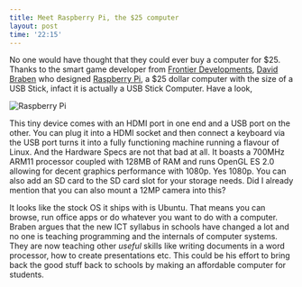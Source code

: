 ```yaml
---
title: Meet Raspberry Pi, the $25 computer
layout: post
time: '22:15'
---
```


<!--begin excerpt-->
No one would have thought that they could ever buy a computer for $25. Thanks to the smart game developer from [Frontier Developments](http://www.frontier.co.uk/), [David Braben](http://en.wikipedia.org/wiki/David_Braben) who designed [Raspberry Pi](http://www.raspberrypi.org/), a $25 dollar computer with the size of a USB Stick, infact it is actually a USB Stick Computer. Have a look,
<!--end excerpt-->

![Raspberry Pi](http://www.geek.com/wp-content/uploads/2011/05/rasperry_pi_pcb-580x435.jpg)

This tiny device comes with an HDMI port in one end and a USB port on the other. You can plug it into a HDMI socket and then connect a keyboard via the USB port turns it into a fully functioning machine running a flavour of Linux. And the Hardware Specs are not that bad at all. It boasts a 700MHz ARM11 processor coupled with 128MB of RAM and runs OpenGL ES 2.0 allowing for decent graphics performance with 1080p. Yes 1080p. You can also add an SD card to the SD card slot for your storage needs. Did I already mention that you can also mount a 12MP camera into this?

It looks like the stock OS it ships with is Ubuntu. That means you can browse, run office apps or do whatever you want to do with a computer. Braben argues that the new ICT syllabus in schools have changed a lot and no one is teaching programming and the internals of computer systems. They are now teaching other *useful* skills like writing documents in a word processor, how to create presentations etc. This could be his effort to bring back the good stuff back to schools by making an affordable computer for students.

